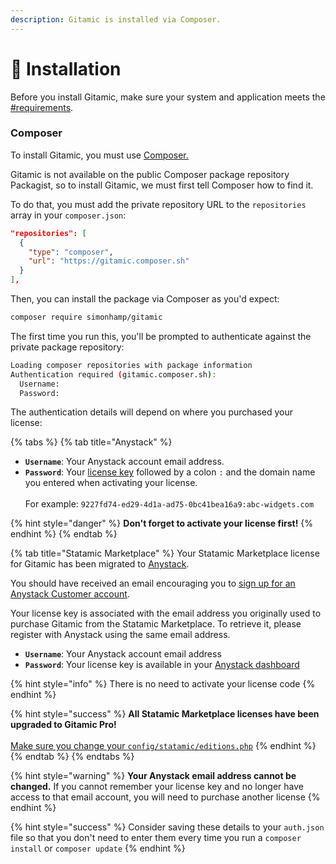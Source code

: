```yaml
---
description: Gitamic is installed via Composer.
---
```


# 💾 Installation

Before you install Gitamic, make sure your system and application meets the [#requirements](../#requirements "mention").

### Composer

To install Gitamic, you must use [Composer.](https://getcomposer.org/)

Gitamic is not available on the public Composer package repository Packagist, so to install Gitamic, we must first tell Composer how to find it.

To do that, you must add the private repository URL to the `repositories` array in your `composer.json`:

```json
"repositories": [
  {
    "type": "composer",
    "url": "https://gitamic.composer.sh"
  }
],
```

Then, you can install the package via Composer as you'd expect:

```bash
composer require simonhamp/gitamic
```

The first time you run this, you'll be prompted to authenticate against the private package repository:

```bash
Loading composer repositories with package information
Authentication required (gitamic.composer.sh):
  Username: 
  Password: 
```

The authentication details will depend on where you purchased your license:

{% tabs %}
{% tab title="Anystack" %}
* **`Username`**: Your Anystack account email address.
* **`Password`**: Your [license key](https://account.anystack.sh/licenses) followed by a colon `:` and the domain name you entered when activating your license.\
  \
  For example: `9227fd74-ed29-4d1a-ad75-0bc41bea16a9:abc-widgets.com`

{% hint style="danger" %}
**Don't forget to activate your license first!**
{% endhint %}
{% endtab %}

{% tab title="Statamic Marketplace" %}
Your Statamic Marketplace license for Gitamic has been migrated to [Anystack](https://anystack.sh/).

You should have received an email encouraging you to [sign up for an Anystack Customer account](https://auth.anystack.sh/register?accountType=customer).

Your license key is associated with the email address you originally used to purchase Gitamic from the Statamic Marketplace. To retrieve it, please register with Anystack using the same email address.

* **`Username`**: Your Anystack account email address
* **`Password`**: Your license key is available in your [Anystack dashboard](https://account.anystack.sh/licenses)

{% hint style="info" %}
There is no need to activate your license code
{% endhint %}

{% hint style="success" %}
**All Statamic Marketplace licenses have been upgraded to Gitamic Pro!**\
\
[Make sure you change your `config/statamic/editions.php`](setup.md#1.-register-the-add-on-within-statamic)
{% endhint %}
{% endtab %}
{% endtabs %}

{% hint style="warning" %}
**Your Anystack email address cannot be changed.** If you cannot remember your license key and no longer have access to that email account, you will need to purchase another license
{% endhint %}

{% hint style="success" %}
Consider saving these details to your `auth.json` file so that you don't need to enter them every time you run a `composer install` or `composer update`
{% endhint %}
